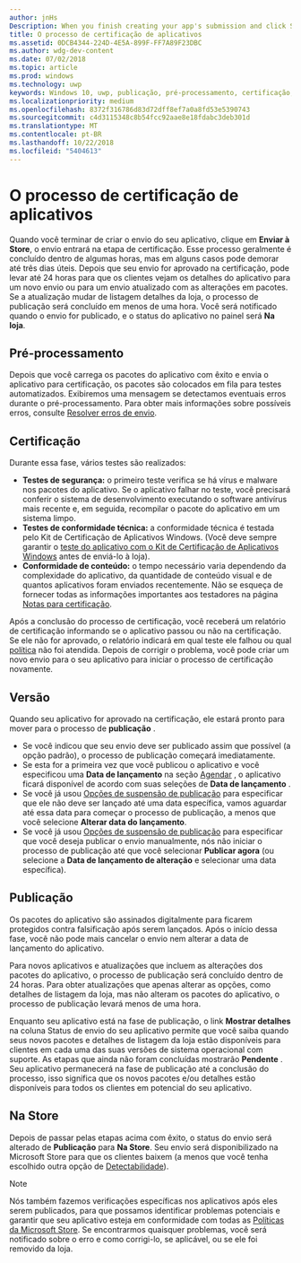 ```yaml
---
author: jnHs
Description: When you finish creating your app's submission and click Submit to the Store, the submission enters the certification step.
title: O processo de certificação de aplicativos
ms.assetid: 0DCB4344-224D-4E5A-899F-FF7A89F23DBC
ms.author: wdg-dev-content
ms.date: 07/02/2018
ms.topic: article
ms.prod: windows
ms.technology: uwp
keywords: Windows 10, uwp, publicação, pré-processamento, certificação, lançamento, pendentes, enviar, publicar, status, tempo
ms.localizationpriority: medium
ms.openlocfilehash: 8372f316786d83d72dff8ef7a0a8fd53e5390743
ms.sourcegitcommit: c4d3115348c8b54fcc92aae8e18fdabc3deb301d
ms.translationtype: MT
ms.contentlocale: pt-BR
ms.lasthandoff: 10/22/2018
ms.locfileid: "5404613"
---
```

# <a name="the-app-certification-process"></a>O processo de certificação de aplicativos

Quando você terminar de criar o envio do seu aplicativo, clique em **Enviar à Store**, o envio entrará na etapa de certificação. Esse processo geralmente é concluído dentro de algumas horas, mas em alguns casos pode demorar até três dias úteis. Depois que seu envio for aprovado na certificação, pode levar até 24 horas para que os clientes vejam os detalhes do aplicativo para um novo envio ou para um envio atualizado com as alterações em pacotes. Se a atualização mudar de listagem detalhes da loja, o processo de publicação será concluído em menos de uma hora.  Você será notificado quando o envio for publicado, e o status do aplicativo no painel será **Na loja**.

## <a name="preprocessing"></a>Pré-processamento

Depois que você carrega os pacotes do aplicativo com êxito e envia o aplicativo para certificação, os pacotes são colocados em fila para testes automatizados. Exibiremos uma mensagem se detectamos eventuais erros durante o pré-processamento. Para obter mais informações sobre possíveis erros, consulte [Resolver erros de envio](resolve-submission-errors.md).

## <a name="certification"></a>Certificação

Durante essa fase, vários testes são realizados:

-   **Testes de segurança:** o primeiro teste verifica se há vírus e malware nos pacotes do aplicativo. Se o aplicativo falhar no teste, você precisará conferir o sistema de desenvolvimento executando o software antivírus mais recente e, em seguida, recompilar o pacote do aplicativo em um sistema limpo.
-   **Testes de conformidade técnica:** a conformidade técnica é testada pelo Kit de Certificação de Aplicativos Windows. (Você deve sempre garantir o [teste do aplicativo com o Kit de Certificação de Aplicativos Windows](../debug-test-perf/windows-app-certification-kit.md) antes de enviá-lo à loja).
-   **Conformidade de conteúdo:** o tempo necessário varia dependendo da complexidade do aplicativo, da quantidade de conteúdo visual e de quantos aplicativos foram enviados recentemente. Não se esqueça de fornecer todas as informações importantes aos testadores na página [Notas para certificação](notes-for-certification.md).

Após a conclusão do processo de certificação, você receberá um relatório de certificação informando se o aplicativo passou ou não na certificação. Se ele não for aprovado, o relatório indicará em qual teste ele falhou ou qual [política](https://docs.microsoft.com/legal/windows/agreements/store-policies) não foi atendida. Depois de corrigir o problema, você pode criar um novo envio para o seu aplicativo para iniciar o processo de certificação novamente.

## <a name="release"></a>Versão

Quando seu aplicativo for aprovado na certificação, ele estará pronto para mover para o processo de **publicação** .

- Se você indicou que seu envio deve ser publicado assim que possível (a opção padrão), o processo de publicação começará imediatamente.
- Se esta for a primeira vez que você publicou o aplicativo e você especificou uma **Data de lançamento** na seção [Agendar](configure-precise-release-scheduling.md#release) , o aplicativo ficará disponível de acordo com suas seleções de **Data de lançamento** .
- Se você já usou [Opções de suspensão de publicação](manage-submission-options.md#publishing-hold-options) para especificar que ele não deve ser lançado até uma data específica, vamos aguardar até essa data para começar o processo de publicação, a menos que você selecione **Alterar data do lançamento**.
- Se você já usou [Opções de suspensão de publicação](manage-submission-options.md#publishing-hold-options) para especificar que você deseja publicar o envio manualmente, nós não iniciar o processo de publicação até que você selecionar **Publicar agora** (ou selecione a **Data de lançamento de alteração** e selecionar uma data específica).


## <a name="publishing"></a>Publicação

Os pacotes do aplicativo são assinados digitalmente para ficarem protegidos contra falsificação após serem lançados. Após o início dessa fase, você não pode mais cancelar o envio nem alterar a data de lançamento do aplicativo.

Para novos aplicativos e atualizações que incluem as alterações dos pacotes do aplicativo, o processo de publicação será concluído dentro de 24 horas. Para obter atualizações que apenas alterar as opções, como detalhes de listagem da loja, mas não alteram os pacotes do aplicativo, o processo de publicação levará menos de uma hora.

Enquanto seu aplicativo está na fase de publicação, o link **Mostrar detalhes** na coluna Status de envio do seu aplicativo permite que você saiba quando seus novos pacotes e detalhes de listagem da loja estão disponíveis para clientes em cada uma das suas versões de sistema operacional com suporte. As etapas que ainda não foram concluídas mostrarão **Pendente** . Seu aplicativo permanecerá na fase de publicação até a conclusão do processo, isso significa que os novos pacotes e/ou detalhes estão disponíveis para todos os clientes em potencial do seu aplicativo.

## <a name="in-the-store"></a>Na Store 

Depois de passar pelas etapas acima com êxito, o status do envio será alterado de **Publicação** para **Na Store**. Seu envio será disponibilizado na Microsoft Store para que os clientes baixem (a menos que você tenha escolhido outra opção de [Detectabilidade](choose-visibility-options.md#discoverability)). 

> [!NOTE]
> Nós também fazemos verificações específicas nos aplicativos após eles serem publicados, para que possamos identificar problemas potenciais e garantir que seu aplicativo esteja em conformidade com todas as [Políticas da Microsoft Store](https://docs.microsoft.com/legal/windows/agreements/store-policies). Se encontrarmos quaisquer problemas, você será notificado sobre o erro e como corrigi-lo, se aplicável, ou se ele foi removido da loja.

 

 

 




